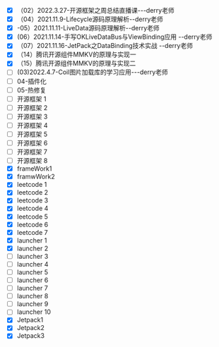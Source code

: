 - [x] （02）2022.3.27-开源框架之周总结直播课---derry老师
- [x] （04）2021.11.9-Lifecycle源码原理解析--derry老师
- [x] -05）2021.11.11-LiveData源码原理解析--derry老师
- [x] (06）2021.11.14-手写OKLiveDataBus与ViewBinding应用 --derry老师
- [x] （07）2021.11.16-JetPack之DataBinding技术实战 --derry老师
- [x] （14）腾讯开源组件MMKV的原理与实现一
- [x] （15）腾讯开源组件MMKV的原理与实现二
- [ ] (03)2022.4.7-Coil图片加载库的学习应用---derry老师
- [ ] 04-插件化
- [ ] 05-热修复
- [ ] 开源框架 1
- [ ] 开源框架 2
- [ ] 开源框架 3
- [ ] 开源框架 4
- [ ] 开源框架 5
- [ ] 开源框架 6
- [ ] 开源框架 7
- [ ] 开源框架 8
- [x] frameWork1
- [x] framwWork2
- [x] leetcode 1
- [x] leetcode 2
- [x] leetcode 3
- [x] leetcode 4
- [x] leetcode 5
- [x] leetcode 6
- [x] leetcode 7
- [x] launcher 1
- [x]  launcher 2
- [ ]  launcher 3 
- [ ]  launcher 4
- [ ]  launcher 5
- [ ]  launcher 6
- [ ]  launcher 7
- [ ]  launcher 8
- [ ]  launcher 9
- [ ]  launcher 10
- [x] Jetpack1
- [x] Jetpack2
- [x] Jetpack3